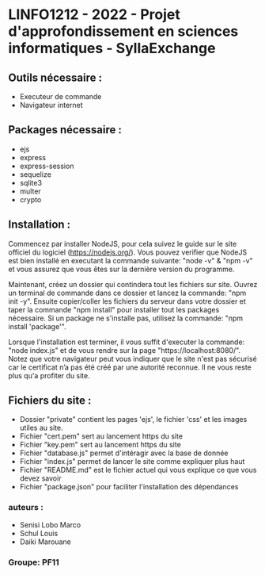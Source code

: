 # LINFO1212 - 2022 - Projet d'approfondissement en sciences informatiques - SyllaExchange

## Outils nécessaire :
- Executeur de commande
- Navigateur internet

## Packages nécessaire :
- ejs
- express
- express-session
- sequelize
- sqlite3
- multer
- crypto

## Installation :
Commencez par installer NodeJS, pour cela suivez le guide sur le site officiel du logiciel (https://nodejs.org/). Vous pouvez verifier que NodeJS est bien installé en executant la commande suivante: "node -v" & "npm -v" et vous assurez que vous êtes sur la dernière version du programme. 

Maintenant, créez un dossier qui contindera tout les fichiers sur site. Ouvrez un terminal de commande dans ce dossier et lancez la commande: "npm init -y". Ensuite copier/coller les fichiers du serveur dans votre dossier et taper la commande "npm install" pour installer tout les packages nécessaire. Si un package ne s'installe pas, utilisez la commande: "npm install 'package'". 

Lorsque l'installation est terminer, il vous suffit d'executer la commande: "node index.js" et de vous rendre sur la page "https://localhost:8080/". Notez que votre navigateur peut vous indiquer que le site n'est pas sécurisé car le certificat n’a pas été créé par une autorité reconnue. Il ne vous reste plus qu'a profiter du site.

## Fichiers du site :
- Dossier "private" contient les pages 'ejs', le fichier 'css' et les images utiles au site.
- Fichier "cert.pem" sert au lancement https du site
- Fichier "key.pem" sert au lancement https du site
- Fichier "database.js" permet d'intéragir avec la base de donnée
- Fichier "index.js" permet de lancer le site comme expliquer plus haut
- Fichier "README.md" est le fichier actuel qui vous explique ce que vous devez savoir
- Fichier "package.json" pour faciliter l'installation des dépendances


### auteurs :
- Senisi Lobo Marco
- Schul Louis
- Daiki Marouane

### Groupe: PF11
